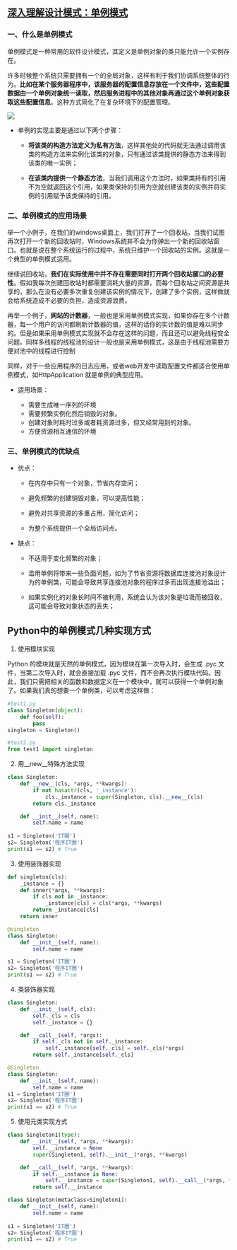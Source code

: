 ## [深入理解设计模式：单例模式](https://www.cnblogs.com/xuwendong/p/9633985.html)

### 一、什么是单例模式
单例模式是一种常用的软件设计模式，其定义是单例对象的类只能允许一个实例存在。

许多时候整个系统只需要拥有一个的全局对象，这样有利于我们协调系统整体的行为。**比如在某个服务器程序中，该服务器的配置信息存放在一个文件中，这些配置数据由一个单例对象统一读取，然后服务进程中的其他对象再通过这个单例对象获取这些配置信息**。这种方式简化了在复杂环境下的配置管理。

![](https://images2018.cnblogs.com/blog/1002892/201809/1002892-20180912131026735-781767905.png)

- 单例的实现主要是通过以下两个步骤：

   - **将该类的构造方法定义为私有方法**，这样其他处的代码就无法通过调用该类的构造方法来实例化该类的对象，只有通过该类提供的静态方法来得到该类的唯一实例；

   - **在该类内提供一个静态方法**，当我们调用这个方法时，如果类持有的引用不为空就返回这个引用，如果类保持的引用为空就创建该类的实例并将实例的引用赋予该类保持的引用。

### 二、单例模式的应用场景
举一个小例子，在我们的windows桌面上，我们打开了一个回收站，当我们试图再次打开一个新的回收站时，Windows系统并不会为你弹出一个新的回收站窗口。也就是说在整个系统运行的过程中，系统只维护一个回收站的实例。这就是一个典型的单例模式运用。

继续说回收站，**我们在实际使用中并不存在需要同时打开两个回收站窗口的必要性**。假如我每次创建回收站时都需要消耗大量的资源，而每个回收站之间资源是共享的，那么在没有必要多次重复创建该实例的情况下，创建了多个实例，这样做就会给系统造成不必要的负担，造成资源浪费。

再举一个例子，**网站的计数器**，一般也是采用单例模式实现，如果你存在多个计数器，每一个用户的访问都刷新计数器的值，这样的话你的实计数的值是难以同步的。但是如果采用单例模式实现就不会存在这样的问题，而且还可以避免线程安全问题。同样多线程的线程池的设计一般也是采用单例模式，这是由于线程池需要方便对池中的线程进行控制

同样，对于一些应用程序的日志应用，或者web开发中读取配置文件都适合使用单例模式，如HttpApplication 就是单例的典型应用。

- 适用场景：

   - 需要生成唯一序列的环境
   - 需要频繁实例化然后销毁的对象。
   - 创建对象时耗时过多或者耗资源过多，但又经常用到的对象。 
   - 方便资源相互通信的环境


### 三、单例模式的优缺点
- 优点：

   - 在内存中只有一个对象，节省内存空间；

   - 避免频繁的创建销毁对象，可以提高性能；

   - 避免对共享资源的多重占用，简化访问；

   - 为整个系统提供一个全局访问点。

- 缺点：

   - 不适用于变化频繁的对象；

   - 滥用单例将带来一些负面问题，如为了节省资源将数据库连接池对象设计为的单例类，可能会导致共享连接池对象的程序过多而出现连接池溢出；

   - 如果实例化的对象长时间不被利用，系统会认为该对象是垃圾而被回收，这可能会导致对象状态的丢失；


## Python中的单例模式几种实现方式

1. 使用模块实现

Python 的模块就是天然的单例模式，因为模块在第一次导入时，会生成 .pyc 文件，当第二次导入时，就会直接加载 .pyc 文件，而不会再次执行模块代码。因此，我们只需把相关的函数和数据定义在一个模块中，就可以获得一个单例对象了。如果我们真的想要一个单例类，可以考虑这样做：
```py
#test1.py
class Singleton(object):
    def foo(self):
        pass
singleton = Singleton()

#test2.py
from test1 import singleton
```

2. 用__new__特殊方法实现
```py
class Singleton:
    def __new__(cls, *args, **kwargs):
        if not hasattr(cls, '_instance'):
            cls._instance = super(Singleton, cls).__new__(cls)
        return cls._instance

    def __init__(self, name):
        self.name = name
        
s1 = Singleton('IT圈')
s2= Singleton('程序IT圈')
print(s1 == s2) # True
```

3. 使用装饰器实现
```py
def singleton(cls):
    _instance = {}
    def inner(*args, **kwargs):
        if cls not in _instance:
            _instance[cls] = cls(*args, **kwargs)
        return _instance[cls]
    return inner

@singleton
class Singleton:
    def __init__(self, name):
        self.name = name

s1 = Singleton('IT圈')
s2= Singleton('程序IT圈')
print(s1 == s2) # True
```

4. 类装饰器实现
```py
class Singleton:
    def __init__(self, cls):
        self._cls = cls
        self._instance = {}

    def __call__(self, *args):
        if self._cls not in self._instance:
            self._instance[self._cls] = self._cls(*args)
        return self._instance[self._cls]

@Singleton
class Singleton:
    def __init__(self, name):
        self.name = name
s1 = Singleton('IT圈')
s2= Singleton('程序IT圈')
print(s1 == s2) # True
```

5. 使用元类实现方式

```py
class Singleton1(type):
    def __init__(self, *args, **kwargs):
        self.__instance = None
        super(Singleton1, self).__init__(*args, **kwargs)

    def __call__(self, *args, **kwargs):
        if self.__instance is None:
            self.__instance = super(Singleton1, self).__call__(*args, **kwargs)
        return self.__instance

class Singleton(metaclass=Singleton1):
    def __init__(self, name):
        self.name = name
        
s1 = Singleton('IT圈')
s2= Singleton('程序IT圈')
print(s1 == s2) # True
```